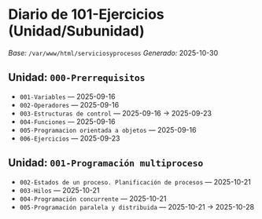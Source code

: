 # Diario de 101-Ejercicios (Unidad/Subunidad)

_Base:_ `/var/www/html/serviciosyprocesos`
_Generado:_ 2025-10-30

## Unidad: `000-Prerrequisitos`
- `001-Variables` — 2025-09-16
- `002-Operadores` — 2025-09-16
- `003-Estructuras de control` — 2025-09-16 → 2025-09-23
- `004-Funciones` — 2025-09-16
- `005-Programacion orientada a objetos` — 2025-09-16
- `006-Ejercicios` — 2025-09-23

## Unidad: `001-Programación multiproceso`
- `002-Estados de un proceso. Planificación de procesos` — 2025-10-21
- `003-Hilos` — 2025-10-21
- `004-Programación concurrente` — 2025-10-21
- `005-Programación paralela y distribuida` — 2025-10-21 → 2025-10-28
